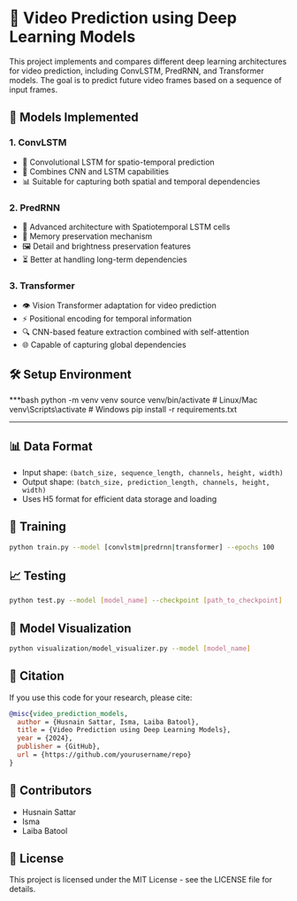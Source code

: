 # 🎥 Video Prediction using Deep Learning Models

This project implements and compares different deep learning architectures for video prediction, including ConvLSTM, PredRNN, and Transformer models. The goal is to predict future video frames based on a sequence of input frames.

## 🚀 Models Implemented

### 1. ConvLSTM
- 🧠 Convolutional LSTM for spatio-temporal prediction
- 🔄 Combines CNN and LSTM capabilities
- 📊 Suitable for capturing both spatial and temporal dependencies

### 2. PredRNN
- 🎯 Advanced architecture with Spatiotemporal LSTM cells
- 💾 Memory preservation mechanism
- 🖼️ Detail and brightness preservation features
- ⏳ Better at handling long-term dependencies

### 3. Transformer
- 👁️ Vision Transformer adaptation for video prediction
- ⚡ Positional encoding for temporal information
- 🔍 CNN-based feature extraction combined with self-attention
- 🌐 Capable of capturing global dependencies

## 🛠️ Setup Environment

***bash
python -m venv venv
source venv/bin/activate  # Linux/Mac
venv\Scripts\activate     # Windows
pip install -r requirements.txt
***



## 📊 Data Format
- Input shape: `(batch_size, sequence_length, channels, height, width)`
- Output shape: `(batch_size, prediction_length, channels, height, width)`
- Uses H5 format for efficient data storage and loading

## 🚀 Training

```bash
python train.py --model [convlstm|predrnn|transformer] --epochs 100
```

## 📈 Testing

```bash
python test.py --model [model_name] --checkpoint [path_to_checkpoint]
```

## 🎯 Model Visualization

```bash
python visualization/model_visualizer.py --model [model_name]
```

## 📝 Citation
If you use this code for your research, please cite:
``` bibtex
@misc{video_prediction_models,
  author = {Husnain Sattar, Isma, Laiba Batool},
  title = {Video Prediction using Deep Learning Models},
  year = {2024},
  publisher = {GitHub},
  url = {https://github.com/yourusername/repo}
}
```

## 👥 Contributors
- Husnain Sattar
- Isma
- Laiba Batool

## 📄 License
This project is licensed under the MIT License - see the LICENSE file for details.
